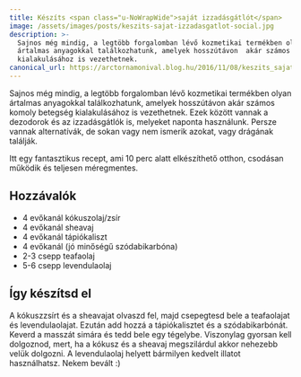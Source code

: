 ```yaml
---
title: Készíts <span class="u-NoWrapWide">saját izzadásgátlót</span>
image: /assets/images/posts/keszits-sajat-izzadasgatlot-social.jpg
description: >-
  Sajnos még mindig, a legtöbb forgalomban lévő kozmetikai termékben olyan
  ártalmas anyagokkal találkozhatunk, amelyek hosszútávon  akár számos komoly betegség
  kialakulásához is vezethetnek.
canonical_url: https://arctornamonival.blog.hu/2016/11/08/keszits_sajat_izzadasgatlot
---
```


Sajnos még mindig, a legtöbb forgalomban lévő kozmetikai termékben olyan
ártalmas anyagokkal találkozhatunk, amelyek hosszútávon  akár számos komoly betegség
kialakulásához is vezethetnek. Ezek között vannak a dezodorok és az izzadásgátlók
is, melyeket naponta használunk. Persze vannak alternatívák, de sokan vagy nem
ismerik azokat, vagy drágának találják.

Itt egy fantasztikus recept, ami 10 perc alatt elkészíthető otthon, csodásan
működik és teljesen méregmentes.

## Hozzávalók

*   4 evőkanál kókuszolaj/zsír
*   4 evőkanál sheavaj
*   4 evőkanál tápiókaliszt
*   4 evőkanál (jó minőségű szódabikarbóna)
*   2-3 csepp teafaolaj
*   5-6 csepp levendulaolaj

## Így készítsd el

A kókuszzsírt és a sheavajat olvaszd fel, majd csepegtesd bele a teafaolajat és
levendulaolajat. Ezután add hozzá a tápiókalisztet és a szódabikarbónát. Keverd
a masszát simára és tedd bele egy tégelybe. Viszonylag gyorsan kell dolgoznod,
mert, ha a kókusz és a sheavaj megszilárdul akkor nehezebb velük dolgozni. A
levendulaolaj helyett bármilyen kedvelt illatot használhatsz. Nekem bevált :)
